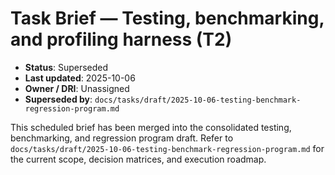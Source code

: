 # Task Brief — Testing, benchmarking, and profiling harness (T2)

- **Status**: Superseded
- **Last updated**: 2025-10-06
- **Owner / DRI**: Unassigned
- **Superseded by**: `docs/tasks/draft/2025-10-06-testing-benchmark-regression-program.md`

This scheduled brief has been merged into the consolidated testing, benchmarking, and regression
program draft. Refer to `docs/tasks/draft/2025-10-06-testing-benchmark-regression-program.md` for
the current scope, decision matrices, and execution roadmap.
